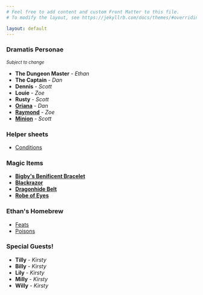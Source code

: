 ```yaml
---
# Feel free to add content and custom Front Matter to this file.
# To modify the layout, see https://jekyllrb.com/docs/themes/#overriding-theme-defaults

layout: default
---
```

### Dramatis Personae

<small>*Subject to change*</small>

* **The Dungeon Master** - *Ethan*
* **The Captain** - *Dan*
* **Dennis** - *Scott*
* **Louie** - *Zoe*
* **Rusty** - *Scott*
* **[Oriana]({{site.baseurl}}/Oriana.html)** - *Dan*
* **[Raymond]({{site.baseurl}}/Raymond.html)** - *Zoe*
* **[Minion]({{site.baseurl}}/Minion.html)** - *Scott*

### Helper sheets

* [Conditions]({{site.baseurl}}/Conditions.html)

### Magic Items

* **[Bigby's Benificent Bracelet]({{site.baseurl}}/BigbysBracelet.html)**
* **[Blackrazor]({{site.baseurl}}/Blackrazor.html)**
* **[Dragonhide Belt]({{site.baseurl}}/DragonhideBelt.html)**
* **[Robe of Eyes]({{site.baseurl}}/RobeOfEyes.html)**

### Ethan's Homebrew

* [Feats]({{site.baseurl}}/Cyre1313HomebrewFeats.html)
* [Poisons]({{site.baseurl}}/Poisons.html)

### Special Guests!

* **Tilly** - *Kirsty*
* **Billy** - *Kirsty*
* **Lily** - *Kirsty*
* **Milly** - *Kirsty*
* **Willy** - *Kirsty*
